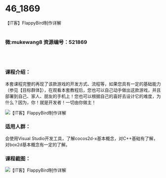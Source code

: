 # 46_1869
【IT客】FlappyBird制作详解
<br/></br>
<h3>微:mukewang8 资源编号：521869</h3>
<br/></br>
<h3>课程介绍：</h3>
<p>本套课程完整的再现了该款游戏的开发方式、流程等，如果您具有一定的基础能力（参见【目标群体】），在观看本套教程后，您也可以自己动手做出这款游戏，并且部署到自己、家人、朋友的手机上！您也可以根据自己的喜好去设计它的难度，为什么？因为，你！就是开发者！一切由你做主！</p>
<p><img src="https://www.ko996.com/wp-content/uploads/img/2018/03/2-237-300x161.png" alt="【IT客】FlappyBird制作详解"></p>
<h3>适用人群：</h3>
<p>会使用Visual Studio开发工具，了解cocos2d-x基本概念，对<a title="查看与 C 相关的文章" target="_blank">C</a>++基础有了解，对box2d基本概念有一定的了解。</p>
<div class="info-desc">
<h3>课程截图：</h3>
<p><img src="https://www.ko996.com/wp-content/uploads/img/2018/03/3-252.png" alt="【IT客】FlappyBird制作详解"></p>


			
</div>
